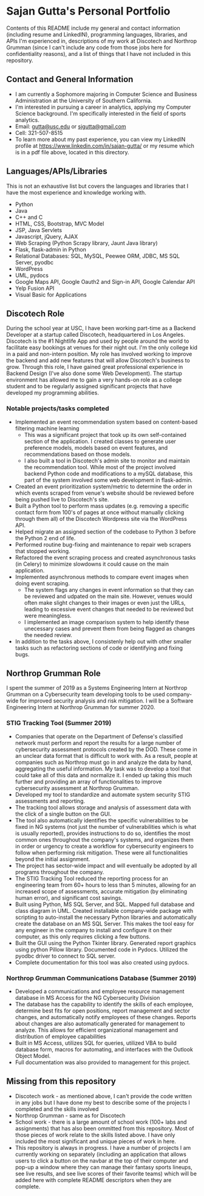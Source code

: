 # Sajan Gutta's Personal Portfolio
Contents of this README include my general and contact information (including resume and LinkedIN), programming languages, libraries, and APIs I'm experienced in, descriptions of my work at Discotech and Northrop Grumman (since I can't include any code from those jobs here for confidentiality reasons), and a list of things that I have not included in this repository.
## Contact and General Information
- I am currently a Sophomore majoring in Computer Science and Business Administration at the University of Southern California. 
- I'm interested in pursuing a career in analytics, applying my Computer Science background. I'm specifically interested in the field of sports analytics.
- Email: gutta@usc.edu or sjgutta@gmail.com
- Cell: 321-507-8515
- To learn more about my past experience, you can view my LinkedIN profile at https://www.linkedin.com/in/sajan-gutta/ or my resume which is in a pdf file above, located in this directory.

## Languages/APIs/Libraries
This is not an exhaustive list but covers the languages and libraries that I have the most experience and knowledge working with.
- Python
- Java
- C++ and C
- HTML, CSS, Bootstrap, MVC Model
- JSP, Java Servlets
- Javascript, jQuery, AJAX
- Web Scraping (Python Scrapy library, Jaunt Java library)
- Flask, flask-admin in Python
- Relational Databases: SQL, MySQL, Peewee ORM, JDBC, MS SQL Server, pyodbc
- WordPress
- UML, pydocs
- Google Maps API, Google Oauth2 and Sign-in API, Google Calendar API
- Yelp Fusion API
- Visual Basic for Applications

## Discotech Role
During the school year at USC, I have been working part-time as a Backend Developer at a startup called Discotech, headquartered in Los Angeles. Discotech is the #1 Nightlife App and used by people around the world to facilitate easy bookings at venues for their night out. I'm the only college kid in a paid and non-intern position. My role has involved working to improve the backend and add new features that will allow Discotech's business to grow. Through this role, I have gained great professional experience in Backend Design (I've also done some Web Development). The startup environment has allowed me to gain a very hands-on role as a college student and to be regularly assigned significant projects that have developed my programming abilities.
### Notable projects/tasks completed
* Implemented an event recommendation system based on content-based filtering machine learning
  - This was a significant project that took up its own self-contained section of the application. I created classes to generate user preference models, models based on event features, and recommendations based on those models.
  - I also built a tool in Discotech's admin site to monitor and maintain the recommendation tool. While most of the project involved backend Python code and modifications to a mySQL database, this part of the system involved some web development in flask-admin.
* Created an event prioritization system/metric to determine the order in which events scraped from venue's website should be reviewed before being pushed live to Discotech's site.
* Built a Python tool to perform mass updates (e.g. removing a specific contact form from 100's of pages at once without manually clicking through them all) of the Discotech Wordpress site via the WordPress API.
* Helped migrate an assigned section of the codebase to Python 3 before the Python 2 end of life.
* Performed routine bug-fixing and maintenance to repair web scrapers that stopped working.
* Refactored the event scraping process and created asynchronous tasks (in Celery) to minimize slowdowns it could cause on the main application.
* Implemented asynchronous methods to compare event images when doing event scraping.
  - The system flags any changes in event information so that they can be reviewed and udpated on the main site. However, venues would often make slight changes to their images or even just the URLs, leading to excessive event changes that needed to be reviewed but were meaningless.
  - I implemented an image comparison system to help identify these unecessary cases and prevent them from being flagged as changes the needed review.
* In addition to the tasks above, I consistenly help out with other smaller tasks such as refactoring sections of code or identifying and fixing bugs.

## Northrop Grumman Role
I spent the summer of 2019 as a Systems Engineering Intern at Northrop Grumman on a Cybersecurity team developing tools to be used company-wide for improved security analysis and risk mitigation. I will be a Software Engineering Intern at Northrop Grumman for summer 2020.
### STIG Tracking Tool (Summer 2019)
* Companies that operate on the Department of Defense's classified network must perform and report the results for a large number of cybersecurity assessment protocols created by the DOD. These come in an unclear data format that is difficult to work with. As a result, people at companies such as Northrop must go in and analyze the data by hand, aggregating the useful information. My task was to develop a tool that could take all of this data and normalize it. I ended up taking this much further and providing an array of functionalities to improve cybersecurity assessment at Northrop Grumman.
* Developed my tool to standardize and automate system security STIG assessments and reporting.
* The tracking tool allows storage and analysis of assessment data with the click of a single button on the GUI. 
* The tool also automatically identifies the specific vulnerabilities to be fixed in NG systems (not just the number of vulnerabilities which is what is usually reported), provides instructions to do so, identifies the most common ones throughout the company's systems, and organizes them in order or urgency to create a workflow for cybersecurity engineers to follow when performing risk mitigation. These were all functionalities beyond the initial assignment.
* The project has sector-wide impact and will eventually be adopted by all programs throughout the company.
* The STIG Tracking Tool reduced the reporting process for an engineering team from 60+ hours to less than 5 minutes, allowing for an increased scope of assessments, accurate mitigation (by eliminating human error), and significant cost savings.
* Built using Python, MS SQL Server, and SQL. Mapped full database and class diagram in UML. Created installable company-wide package with scripting to auto-install the necessary Python libraries and automatically create the database on an MS SQL Server. This makes the tool easy for any engineer in the company to install and configure it on their computer, as this only requires clicking a few buttons.
* Built the GUI using the Python Tkinter library. Generated report graphics using python Pillow library. Documented code in Pydocs. Utilized the pyodbc driver to connect to SQL server.
* Complete documentation for this tool was also created using pydocs.
### Northrop Grumman Communications Database (Summer 2019)
* Developed a communications and employee resource management database in MS Access for the NG Cybersecurity Division
* The database has the capability to identify the skills of each employee, determine best fits for open positions, report management and sector changes, and automatically notify employees of these changes. Reports about changes are also automatically generated for management to analyze. This allows for efficient organizational management and distribution of employee capabilities
* Built in MS Access, utilizes SQL for queries, utilized VBA to build database form, macros for automating, and interfaces with the Outlook Object Model.
* Full documentation was also provided to management for this project.

## Missing from this repository
* Discotech work - as mentioned above, I can't provide the code written in any jobs but I have done my best to describe some of the projects I completed and the skills involved
* Northrop Grumman - same as for Discotech
* School work - there is a large amount of school work (100+ labs and assignments) that has also been ommitted from this repository. Most of those pieces of work relate to the skills listed above. I have only included the most significant and unique pieces of work in here.
* This repository is always in progress. I have a number of projects I am currently working on separately (including an application that allows users to click a button on the navbar at the top of their computer and pop-up a window where they can manage their fantasy sports lineups, see live results, and see live scores of their favorite teams) which will be added here with complete README descriptors when they are complete.
